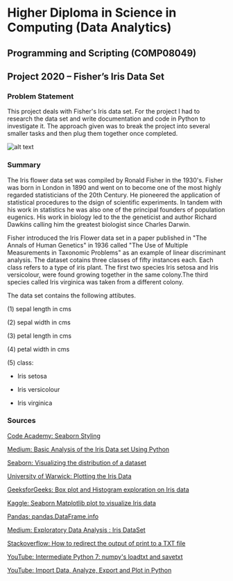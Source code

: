 # Higher Diploma in Science in Computing (Data Analytics)
## Programming and Scripting (COMP08049) 
## Project 2020 – Fisher’s Iris Data Set


### Problem Statement
This project deals with Fisher's Iris data set. For the project I had to research the data set and write documentation and code in Python to investigate it. The approach given was to break the project into several smaller tasks and then plug them together once completed.

![alt text](https://i1.wp.com/dataaspirant.com/wp-content/uploads/2017/01/irises.png?resize=600%2C181 "Iris Flowers")


### Summary
The Iris flower data set was compiled by Ronald Fisher in the 1930's. Fisher was born in London in 1890 and went on to become one of the most highly regarded statisticians of the 20th Century. He pioneered the application of statistical procedures to the dsign of scientific experiments. In tandem with his work in statistics he was also one of the principal founders of population eugenics. His work in biology led to the the geneticist and author Richard Dawkins calling him the greatest biologist since Charles Darwin.

Fisher introduced the Iris Flower data set in a paper published in "The Annals of Human Genetics" in 1936 called "The Use of Multiple Measurements in Taxonomic Problems" as an example of linear discriminant analysis. The dataset cotains three classes of fifty instances each. Each class refers to a type of iris plant. The first two species Iris setosa and Iris versicolour, were found growing together in the same colony.The third species called Iris virginica was taken from a different colony.

The data set contains the following attibutes.

(1) sepal length in cms

(2) sepal width in cms

(3) petal length in cms

(4) petal width in cms

(5) class:

   * Iris setosa
    
   * Iris versicolour
    
   * Iris virginica
### Sources
[Code Academy: Seaborn Styling](https://www.codecademy.com/articles/seaborn-design-ii)

[Medium: Basic Analysis of the Iris Data set Using Python](https://medium.com/codebagng/basic-analysis-of-the-iris-data-set-using-python-2995618a6342)

[Seaborn: Visualizing the distribution of a dataset](http://seaborn.pydata.org/tutorial/distributions.html)

[University of Warwick: Plotting the Iris Data](https://warwick.ac.uk/fac/sci/moac/people/students/peter_cock/r/iris_plots/)

[GeeksforGeeks: Box plot and Histogram exploration on Iris data](https://www.geeksforgeeks.org/box-plot-and-histogram-exploration-on-iris-data/)

[Kaggle: Seaborn Matplotlib plot to visualize Iris data](https://www.kaggle.com/biphili/seaborn-matplotlib-plot-to-visualize-iris-data)

[Pandas: pandas.DataFrame.info](https://pandas.pydata.org/pandas-docs/stable/reference/api/pandas.DataFrame.info.html)

[Medium: Exploratory Data Analysis : Iris DataSet](https://medium.com/@harimittapalli/exploratory-data-analysis-iris-dataset-9920ea439a3e)

[Stackoverflow: How to redirect the output of print to a TXT file](https://stackoverflow.com/questions/4110891/how-to-redirect-the-output-of-print-to-a-txt-file)

[YouTube: Intermediate Python 7: numpy's loadtxt and savetxt](https://www.youtube.com/watch?v=bqo3BmzyXeI)

[YouTube: Import Data, Analyze, Export and Plot in Python](https://www.youtube.com/watch?v=pQv6zMlYJ0A)
